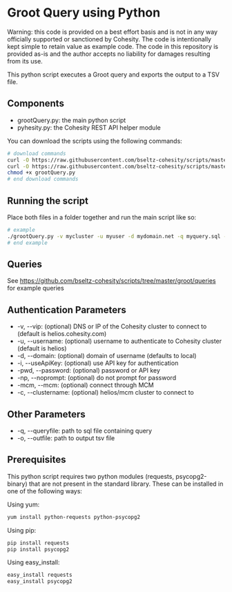 # Groot Query using Python

Warning: this code is provided on a best effort basis and is not in any way officially supported or sanctioned by Cohesity. The code is intentionally kept simple to retain value as example code. The code in this repository is provided as-is and the author accepts no liability for damages resulting from its use.

This python script executes a Groot query and exports the output to a TSV file.

## Components

* grootQuery.py: the main python script
* pyhesity.py: the Cohesity REST API helper module

You can download the scripts using the following commands:

```bash
# download commands
curl -O https://raw.githubusercontent.com/bseltz-cohesity/scripts/master/groot/python/grootQuery/grootQuery.py
curl -O https://raw.githubusercontent.com/bseltz-cohesity/scripts/master/python/pyhesity.py
chmod +x grootQuery.py
# end download commands
```

## Running the script

Place both files in a folder together and run the main script like so:

```bash
# example
./grootQuery.py -v mycluster -u myuser -d mydomain.net -q myquery.sql -o myoutput.tsv
# end example
```

## Queries

See <https://github.com/bseltz-cohesity/scripts/tree/master/groot/queries> for example queries

## Authentication Parameters

* -v, --vip: (optional) DNS or IP of the Cohesity cluster to connect to (default is helios.cohesity.com)
* -u, --username: (optional) username to authenticate to Cohesity cluster (default is helios)
* -d, --domain: (optional) domain of username (defaults to local)
* -i, --useApiKey: (optional) use API key for authentication
* -pwd, --password: (optional) password or API key
* -np, --noprompt: (optional) do not prompt for password
* -mcm, --mcm: (optional) connect through MCM
* -c, --clustername: (optional) helios/mcm cluster to connect to

## Other Parameters

* -q, --queryfile: path to sql file containing query
* -o, --outfile: path to output tsv file

## Prerequisites

This python script requires two python modules (requests, psycopg2-binary) that are not present in the standard library. These can be installed in one of the following ways:

Using yum:

```bash
yum install python-requests python-psycopg2
```

Using pip:

```bash
pip install requests
pip install psycopg2
```

Using easy_install:

```bash
easy_install requests
easy_install psycopg2
```
